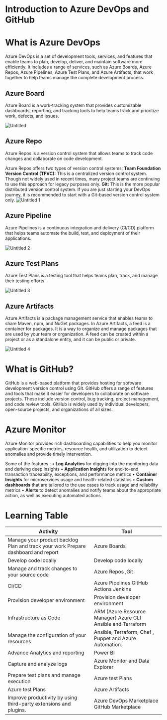 # Introduction to Azure DevOps and GitHub


# What is Azure DevOps

Azure DevOps is a set of development tools, services, and features that enable teams to plan, develop, deliver, and maintain software more efficiently. It includes a range of services, such as Azure Boards, Azure Repos, Azure Pipelines, Azure Test Plans, and Azure Artifacts, that work together to help teams manage the complete development process.

## Azure Board

Azure Board is a work-tracking system that provides customizable dashboards, reporting, and tracking tools to help teams track and prioritize work, defects, and issues.

![Untitled](https://user-images.githubusercontent.com/53600644/210172441-ca90f4ab-71c9-4855-9a02-925730f62f63.png)


## Azure Repo

Azure Repos is a version control system that allows teams to track code changes and collaborate on code development.

Azure Repos offers two types of version control systems:
**Team Foundation Version Control (TFVC):** This is a centralized version control system. Though not widely used in recent times, many project teams are continuing to use this approach for legacy purposes only.
**Git:** This is the more popular distributed version control system. If you are just starting your
DevOps journey, it is recommended to start with a Git-based version control system only.
![Untitled 1](https://user-images.githubusercontent.com/53600644/210172447-92eecb77-4f9a-4e05-9e3f-b14f765586b7.png)



## Azure Pipeline

Azure Pipelines is a continuous integration and delivery (CI/CD) platform that helps teams automate the build, test, and deployment of their applications.

![Untitled 2](https://user-images.githubusercontent.com/53600644/210172451-8a0831c7-c945-4076-856d-7530fcc14ae7.png)


## Azure Test Plans

Azure Test Plans is a testing tool that helps teams plan, track, and manage their testing efforts.


![Untitled 3](https://user-images.githubusercontent.com/53600644/210172455-75e325a2-1766-4180-bf89-2cfc8d1adc4a.png)

## Azure Artifacts

Azure Artifacts is a package management service that enables teams to share Maven, npm, and NuGet packages. In Azure Artifacts, a feed is a container for packages. It is a way to organize and manage packages that are used by your team or organization. A feed can be created within a project or as a standalone entity, and it can be public or private.

![Untitled 4](https://user-images.githubusercontent.com/53600644/210172457-806d66a5-f317-41f7-a5f4-15f1b44aef79.png)


# What is GitHub?

GitHub is a web-based platform that provides hosting for software development version control using Git. GitHub offers a range of features and tools that make it easier for developers to collaborate on software projects. These include version control, bug tracking, project management, and code review tools. GitHub is widely used by individual developers, open-source projects, and organizations of all sizes.

# Azure Monitor

Azure Monitor provides rich dashboarding capabilities to help you monitor application-specific
metrics, resource health, and utilization to detect anomalies and provide timely intervention.

Some of the features :
• **Log Analytics** for digging into the monitoring data and deriving deep insights
• **Application Insight**s for end-to-end transaction traceability, exceptions, and performance metrics
• **Container Insights** for microservices usage and health-related statistics
• **Custom dashboards** that are tailored to the use cases to track usage and reliability metrics
• **Alerts** to detect anomalies and notify teams about the appropriate action, as well as executing
automated actions

# Learning Table


|Activity|Tool  |
|--|--|
| Manage your product backlog Plan and track your work Prepare dashboard and report |  Azure Boards|
| Develop code locally | Develop code locally |
| Manage and track changes to your source code | Azure Repos ,Git |
| CI/CD | Azure Pipelines GitHub Actions Jenkins |
| Provision developer environment | Provision developer environment |
| Infrastructure as Code | ARM (Azure Resource Manager) Azure CLI Ansible and Terraform |
| Manage the configuration of your resources | Ansible, Terraform, Chef , Puppet and Azure Automation. |
| Advance Analytics and reporting | Power BI |
| Capture and analyze logs| Azure Monitor and Data Explorer |
| Prepare test plans and manage execution| Azure test Plans |
| Azure test Plans| Azure Artifacts|
| Improve productivity by using third-party extensions and plugins.| Azure DevOps Marketplace GitHub Marketplace|






